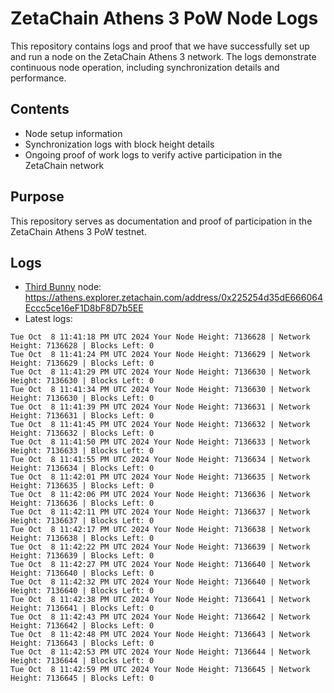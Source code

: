 # ZetaChain Athens 3 PoW Node Logs
This repository contains logs and proof that we have successfully set up and run a node on the ZetaChain Athens 3 network. The logs demonstrate continuous node operation, including synchronization details and performance.

## Contents
- Node setup information
- Synchronization logs with block height details
- Ongoing proof of work logs to verify active participation in the ZetaChain network

## Purpose
This repository serves as documentation and proof of participation in the ZetaChain Athens 3 PoW testnet.

## Logs

- [Third Bunny](https://thirdbunny.xyz/) node: https://athens.explorer.zetachain.com/address/0x225254d35dE666064Eccc5ce16eF1D8bF8D7b5EE
- Latest logs:
```
Tue Oct  8 11:41:18 PM UTC 2024 Your Node Height: 7136628 | Network Height: 7136628 | Blocks Left: 0
Tue Oct  8 11:41:24 PM UTC 2024 Your Node Height: 7136629 | Network Height: 7136629 | Blocks Left: 0
Tue Oct  8 11:41:29 PM UTC 2024 Your Node Height: 7136630 | Network Height: 7136630 | Blocks Left: 0
Tue Oct  8 11:41:34 PM UTC 2024 Your Node Height: 7136630 | Network Height: 7136630 | Blocks Left: 0
Tue Oct  8 11:41:39 PM UTC 2024 Your Node Height: 7136631 | Network Height: 7136631 | Blocks Left: 0
Tue Oct  8 11:41:45 PM UTC 2024 Your Node Height: 7136632 | Network Height: 7136632 | Blocks Left: 0
Tue Oct  8 11:41:50 PM UTC 2024 Your Node Height: 7136633 | Network Height: 7136633 | Blocks Left: 0
Tue Oct  8 11:41:55 PM UTC 2024 Your Node Height: 7136634 | Network Height: 7136634 | Blocks Left: 0
Tue Oct  8 11:42:01 PM UTC 2024 Your Node Height: 7136635 | Network Height: 7136635 | Blocks Left: 0
Tue Oct  8 11:42:06 PM UTC 2024 Your Node Height: 7136636 | Network Height: 7136636 | Blocks Left: 0
Tue Oct  8 11:42:11 PM UTC 2024 Your Node Height: 7136637 | Network Height: 7136637 | Blocks Left: 0
Tue Oct  8 11:42:17 PM UTC 2024 Your Node Height: 7136638 | Network Height: 7136638 | Blocks Left: 0
Tue Oct  8 11:42:22 PM UTC 2024 Your Node Height: 7136639 | Network Height: 7136639 | Blocks Left: 0
Tue Oct  8 11:42:27 PM UTC 2024 Your Node Height: 7136640 | Network Height: 7136640 | Blocks Left: 0
Tue Oct  8 11:42:32 PM UTC 2024 Your Node Height: 7136640 | Network Height: 7136640 | Blocks Left: 0
Tue Oct  8 11:42:38 PM UTC 2024 Your Node Height: 7136641 | Network Height: 7136641 | Blocks Left: 0
Tue Oct  8 11:42:43 PM UTC 2024 Your Node Height: 7136642 | Network Height: 7136642 | Blocks Left: 0
Tue Oct  8 11:42:48 PM UTC 2024 Your Node Height: 7136643 | Network Height: 7136643 | Blocks Left: 0
Tue Oct  8 11:42:53 PM UTC 2024 Your Node Height: 7136644 | Network Height: 7136644 | Blocks Left: 0
Tue Oct  8 11:42:59 PM UTC 2024 Your Node Height: 7136645 | Network Height: 7136645 | Blocks Left: 0
```
